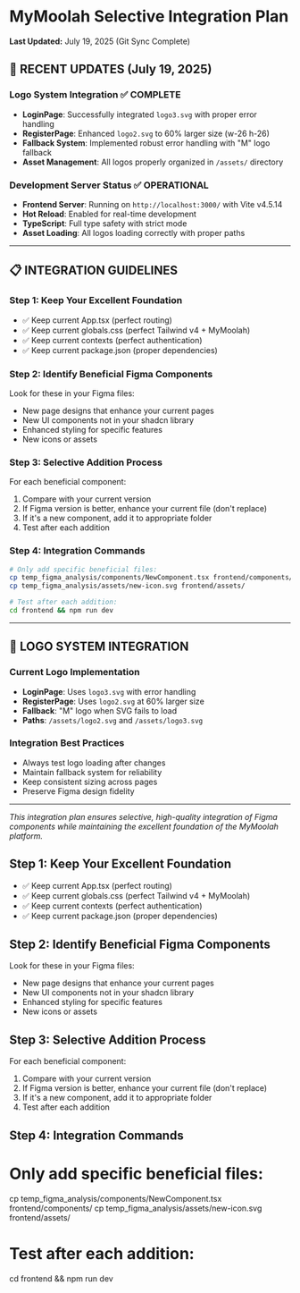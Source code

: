 # MyMoolah Selective Integration Plan

**Last Updated:** July 19, 2025 (Git Sync Complete)

## 🔄 **RECENT UPDATES (July 19, 2025)**

### **Logo System Integration** ✅ **COMPLETE**
- **LoginPage**: Successfully integrated `logo3.svg` with proper error handling
- **RegisterPage**: Enhanced `logo2.svg` to 60% larger size (w-26 h-26)
- **Fallback System**: Implemented robust error handling with "M" logo fallback
- **Asset Management**: All logos properly organized in `/assets/` directory

### **Development Server Status** ✅ **OPERATIONAL**
- **Frontend Server**: Running on `http://localhost:3000/` with Vite v4.5.14
- **Hot Reload**: Enabled for real-time development
- **TypeScript**: Full type safety with strict mode
- **Asset Loading**: All logos loading correctly with proper paths

---

## 📋 **INTEGRATION GUIDELINES**

### **Step 1: Keep Your Excellent Foundation**
- ✅ Keep current App.tsx (perfect routing)
- ✅ Keep current globals.css (perfect Tailwind v4 + MyMoolah)
- ✅ Keep current contexts (perfect authentication)
- ✅ Keep current package.json (proper dependencies)

### **Step 2: Identify Beneficial Figma Components**
Look for these in your Figma files:
- New page designs that enhance your current pages
- New UI components not in your shadcn library
- Enhanced styling for specific features
- New icons or assets

### **Step 3: Selective Addition Process**
For each beneficial component:
1. Compare with your current version
2. If Figma version is better, enhance your current file (don't replace)
3. If it's a new component, add it to appropriate folder
4. Test after each addition

### **Step 4: Integration Commands**
```bash
# Only add specific beneficial files:
cp temp_figma_analysis/components/NewComponent.tsx frontend/components/
cp temp_figma_analysis/assets/new-icon.svg frontend/assets/

# Test after each addition:
cd frontend && npm run dev
```

---

## 🎨 **LOGO SYSTEM INTEGRATION**

### **Current Logo Implementation**
- **LoginPage**: Uses `logo3.svg` with error handling
- **RegisterPage**: Uses `logo2.svg` at 60% larger size
- **Fallback**: "M" logo when SVG fails to load
- **Paths**: `/assets/logo2.svg` and `/assets/logo3.svg`

### **Integration Best Practices**
- Always test logo loading after changes
- Maintain fallback system for reliability
- Keep consistent sizing across pages
- Preserve Figma design fidelity

---

*This integration plan ensures selective, high-quality integration of Figma components while maintaining the excellent foundation of the MyMoolah platform.*

## Step 1: Keep Your Excellent Foundation
- ✅ Keep current App.tsx (perfect routing)
- ✅ Keep current globals.css (perfect Tailwind v4 + MyMoolah)
- ✅ Keep current contexts (perfect authentication)
- ✅ Keep current package.json (proper dependencies)

## Step 2: Identify Beneficial Figma Components
Look for these in your Figma files:
- New page designs that enhance your current pages
- New UI components not in your shadcn library
- Enhanced styling for specific features
- New icons or assets

## Step 3: Selective Addition Process
For each beneficial component:
1. Compare with your current version
2. If Figma version is better, enhance your current file (don't replace)
3. If it's a new component, add it to appropriate folder
4. Test after each addition

## Step 4: Integration Commands
# Only add specific beneficial files:
cp temp_figma_analysis/components/NewComponent.tsx frontend/components/
cp temp_figma_analysis/assets/new-icon.svg frontend/assets/

# Test after each addition:
cd frontend && npm run dev